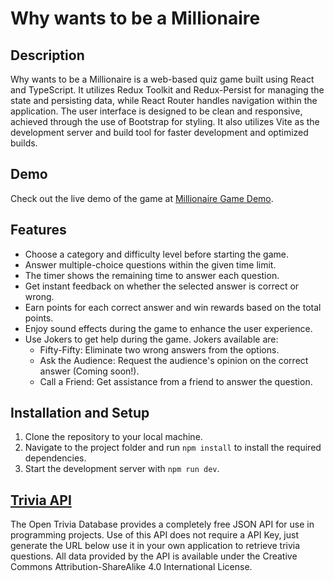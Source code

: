 # Why wants to be a Millionaire

## Description

Why wants to be a Millionaire is a web-based quiz game built using React and TypeScript.
It utilizes Redux Toolkit and Redux-Persist for managing the state and persisting data, while React Router handles navigation within the application.
The user interface is designed to be clean and responsive, achieved through the use of Bootstrap for styling.
It also utilizes Vite as the development server and build tool for faster development and optimized builds.

## Demo

Check out the live demo of the game at [Millionaire Game Demo](https://hristoz2020.github.io/milionaire-game-app/).

## Features

-   Choose a category and difficulty level before starting the game.
-   Answer multiple-choice questions within the given time limit.
-   The timer shows the remaining time to answer each question.
-   Get instant feedback on whether the selected answer is correct or wrong.
-   Earn points for each correct answer and win rewards based on the total points.
-   Enjoy sound effects during the game to enhance the user experience.
-   Use Jokers to get help during the game. Jokers available are:
    -   Fifty-Fifty: Eliminate two wrong answers from the options.
    -   Ask the Audience: Request the audience's opinion on the correct answer (Coming soon!).
    -   Call a Friend: Get assistance from a friend to answer the question.

## Installation and Setup

1. Clone the repository to your local machine.
2. Navigate to the project folder and run `npm install` to install the required dependencies.
3. Start the development server with `npm run dev`.

## [Trivia API](https://opentdb.com/api_config.php)

The Open Trivia Database provides a completely free JSON API for use in programming projects.
Use of this API does not require a API Key, just generate the URL below use it in your own application to retrieve trivia questions.
All data provided by the API is available under the Creative Commons Attribution-ShareAlike 4.0 International License.

